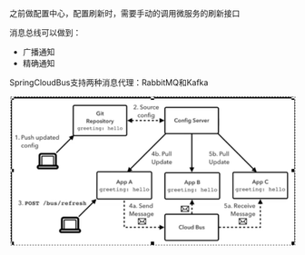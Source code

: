 之前做配置中心，配置刷新时，需要手动的调用微服务的刷新接口

消息总线可以做到：

* 广播通知
* 精确通知

SpringCloudBus支持两种消息代理：RabbitMQ和Kafka



![1646537966197](..\imgs\Bus.png)